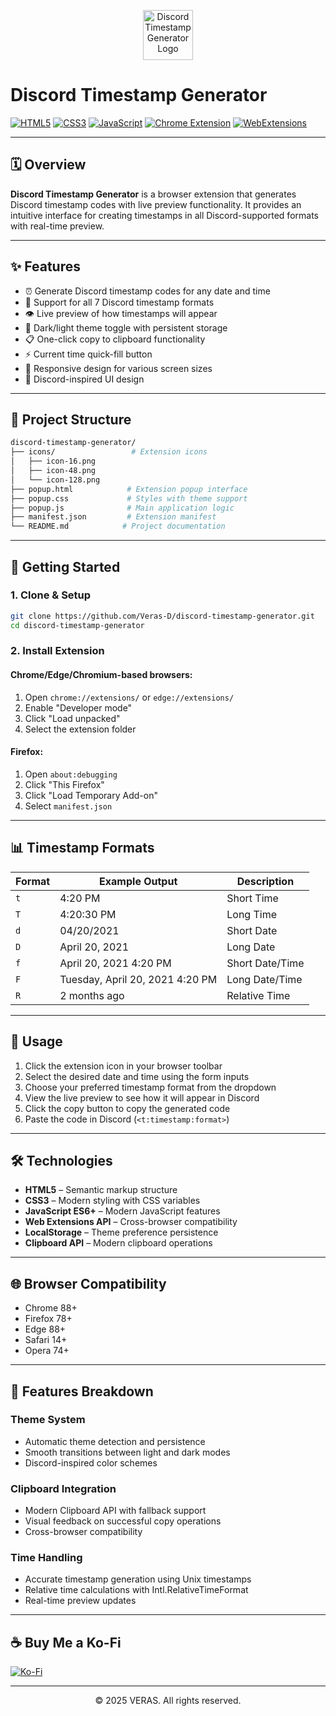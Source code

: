 <p align="center">
  <img src="icons/icon-128.png" alt="Discord Timestamp Generator Logo" width="80" height="80">
</p>

# Discord Timestamp Generator

[![HTML5](https://img.shields.io/badge/HTML5-E34F26?logo=html5&logoColor=white)](https://developer.mozilla.org/en-US/docs/Web/HTML)
[![CSS3](https://img.shields.io/badge/CSS3-1572B6?logo=css3&logoColor=white)](https://developer.mozilla.org/en-US/docs/Web/CSS)
[![JavaScript](https://img.shields.io/badge/JavaScript-ES6+-F7DF1E?logo=javascript&logoColor=black)](https://developer.mozilla.org/en-US/docs/Web/JavaScript)
[![Chrome Extension](https://img.shields.io/badge/Chrome%20Extension-4285F4?logo=googlechrome&logoColor=white)](https://developer.chrome.com/docs/extensions/)
[![WebExtensions](https://img.shields.io/badge/WebExtensions-FF9500?logo=firefox&logoColor=white)](https://developer.mozilla.org/en-US/docs/Mozilla/Add-ons/WebExtensions)

---

## 🗓️ Overview

**Discord Timestamp Generator** is a browser extension that generates Discord timestamp codes with live preview functionality. It provides an intuitive interface for creating timestamps in all Discord-supported formats with real-time preview.

---

## ✨ Features

- ⏰ Generate Discord timestamp codes for any date and time
- 🔄 Support for all 7 Discord timestamp formats
- 👁️ Live preview of how timestamps will appear
- 🌙 Dark/light theme toggle with persistent storage
- 📋 One-click copy to clipboard functionality
- ⚡ Current time quick-fill button
- 📱 Responsive design for various screen sizes
- 🎨 Discord-inspired UI design

---

## 📁 Project Structure

```bash
discord-timestamp-generator/
├── icons/                 # Extension icons
│   ├── icon-16.png
│   ├── icon-48.png
│   └── icon-128.png
├── popup.html            # Extension popup interface
├── popup.css             # Styles with theme support
├── popup.js              # Main application logic
├── manifest.json         # Extension manifest
└── README.md            # Project documentation
```

---

## 🚀 Getting Started

### 1. Clone & Setup

```bash
git clone https://github.com/Veras-D/discord-timestamp-generator.git
cd discord-timestamp-generator
```

### 2. Install Extension

#### Chrome/Edge/Chromium-based browsers:
1. Open `chrome://extensions/` or `edge://extensions/`
2. Enable "Developer mode"
3. Click "Load unpacked"
4. Select the extension folder

#### Firefox:
1. Open `about:debugging`
2. Click "This Firefox"
3. Click "Load Temporary Add-on"
4. Select `manifest.json`

---

## 📊 Timestamp Formats

| Format | Example Output | Description |
|--------|----------------|-------------|
| `t` | 4:20 PM | Short Time |
| `T` | 4:20:30 PM | Long Time |
| `d` | 04/20/2021 | Short Date |
| `D` | April 20, 2021 | Long Date |
| `f` | April 20, 2021 4:20 PM | Short Date/Time |
| `F` | Tuesday, April 20, 2021 4:20 PM | Long Date/Time |
| `R` | 2 months ago | Relative Time |

---

## 🎯 Usage

1. Click the extension icon in your browser toolbar
2. Select the desired date and time using the form inputs
3. Choose your preferred timestamp format from the dropdown
4. View the live preview to see how it will appear in Discord
5. Click the copy button to copy the generated code
6. Paste the code in Discord (`<t:timestamp:format>`)

---

## 🛠️ Technologies

* **HTML5** – Semantic markup structure
* **CSS3** – Modern styling with CSS variables
* **JavaScript ES6+** – Modern JavaScript features
* **Web Extensions API** – Cross-browser compatibility
* **LocalStorage** – Theme preference persistence
* **Clipboard API** – Modern clipboard operations

---

## 🌐 Browser Compatibility

- Chrome 88+
- Firefox 78+
- Edge 88+
- Safari 14+
- Opera 74+

---

## 🎨 Features Breakdown

### Theme System
- Automatic theme detection and persistence
- Smooth transitions between light and dark modes
- Discord-inspired color schemes

### Clipboard Integration
- Modern Clipboard API with fallback support
- Visual feedback on successful copy operations
- Cross-browser compatibility

### Time Handling
- Accurate timestamp generation using Unix timestamps
- Relative time calculations with Intl.RelativeTimeFormat
- Real-time preview updates

---

## ☕ Buy Me a Ko-Fi

[![Ko-Fi](https://img.shields.io/badge/Ko--fi-F16061?style=for-the-badge&logo=ko-fi&logoColor=white)](https://ko-fi.com/verivi)

---

<div align="center">
  <p>© 2025 VERAS. All rights reserved.</p>
</div>
